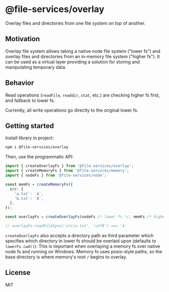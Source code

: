 # @file-services/overlay

Overlay files and directories from one file system on top of another.

## Motivation

Overlay file system allows taking a native node file system ("lower fs") and overlay files and directories from an in-memory file system ("higher fs"). It can be used as a virtual layer providing a solution for storing and manipulating temporary data.

## Behavior

Read operations (`readFile`, `readdir`, `stat`, etc.) are checking higher fs first, and fallback to lower fs.

Currently, all write operations go directly to the original lower fs.

## Getting started

Install library in project:

```sh
npm i @file-services/overlay
```

Then, use the programmatic API:

```ts
import { createOverlayFs } from '@file-services/overlay';
import { createMemoryFs } from '@file-services/memory';
import { nodeFs } from '@file-services/node';

const memFs = createMemoryFs({
  src: {
    'a.txt': `A`,
    'b.txt': `B`,
  },
});

const overlayFs = createOverlayFs(nodeFs /* lower fs */, memFs /* higher fs */);

// overlayFs.readFileSync('src/a.txt', 'utf8') === 'A'
```

`createOverlayFs` also accepts a directory path as third parameter which specifies which directory in lower fs should be overlaid upon (defaults to `lowerFs.cwd()`). This is important when overlaying a memory fs over native node fs and running on Windows. Memory fs uses posix-style paths, so the base directory is where memory's root `/` begins to overlay.

## License

MIT
